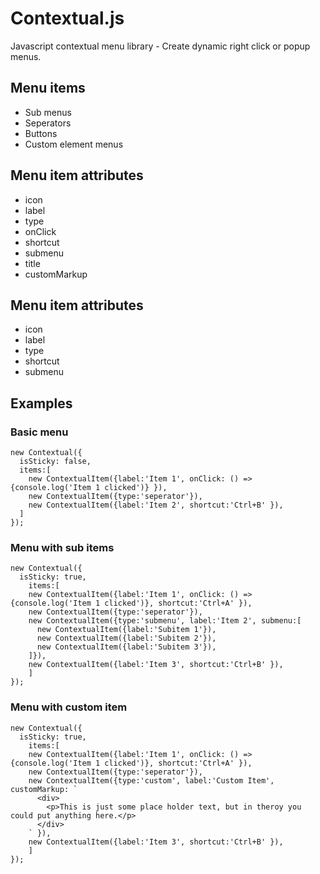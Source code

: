 # Contextual.js
Javascript contextual menu library - Create dynamic right click or popup menus.

## Menu items
- Sub menus
- Seperators
- Buttons
- Custom element menus

## Menu item attributes 
- icon
- label
- type
- onClick
- shortcut
- submenu
- title
- customMarkup

## Menu item attributes 
- icon
- label
- type
- shortcut
- submenu

## Examples

### Basic menu
```
new Contextual({
  isSticky: false,
  items:[
    new ContextualItem({label:'Item 1', onClick: () => {console.log('Item 1 clicked')} }),
    new ContextualItem({type:'seperator'}),
    new ContextualItem({label:'Item 2', shortcut:'Ctrl+B' }),
  ]
});
```

### Menu with sub items
```
new Contextual({
  isSticky: true,
	items:[
    new ContextualItem({label:'Item 1', onClick: () => {console.log('Item 1 clicked')}, shortcut:'Ctrl+A' }),
    new ContextualItem({type:'seperator'}),
    new ContextualItem({type:'submenu', label:'Item 2', submenu:[
      new ContextualItem({label:'Subitem 1'}),
      new ContextualItem({label:'Subitem 2'}),
      new ContextualItem({label:'Subitem 3'}),
    ]}),
  	new ContextualItem({label:'Item 3', shortcut:'Ctrl+B' }),
	]
});
```

### Menu with custom item
```
new Contextual({
  isSticky: true,
	items:[
    new ContextualItem({label:'Item 1', onClick: () => {console.log('Item 1 clicked')}, shortcut:'Ctrl+A' }),
    new ContextualItem({type:'seperator'}),
    new ContextualItem({type:'custom', label:'Custom Item', customMarkup: `
      <div>
        <p>This is just some place holder text, but in theroy you could put anything here.</p>    
      </div>
    ` }),
  	new ContextualItem({label:'Item 3', shortcut:'Ctrl+B' }),
	]
});
```

